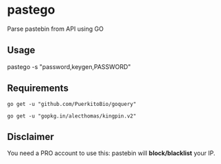 # pastego
Parse pastebin from API using GO

## Usage

pastego -s "password,keygen,PASSWORD"

## Requirements

`go get -u "github.com/PuerkitoBio/goquery"`

`go get -u "gopkg.in/alecthomas/kingpin.v2"`

## Disclaimer

You need a PRO account to use this: pastebin will **block/blacklist** your IP.
